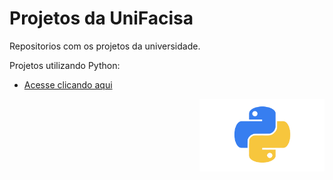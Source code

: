 # Projetos da UniFacisa

Repositorios com os projetos da universidade. 

Projetos utilizando Python:

* [Acesse clicando aqui](https://github.com/Lucaslarry/Facisa/tree/main/Python)
<img src="imagens/imagempython.png" align="right" width="200">